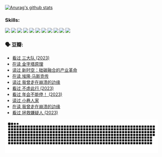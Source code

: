 
[![Anurag's github stats](https://github-readme-stats.vercel.app/api?username=w940853815)](https://github.com/anuraghazra/github-readme-stats)

### Skills:

<code><img height="32" src="https://cdn.jsdelivr.net/npm/simple-icons@v5/icons/python.svg"></code>
<code><img height="32" src="https://cdn.jsdelivr.net/npm/simple-icons@v5/icons/javascript.svg"></code>
<code><img height="32" src="https://cdn.jsdelivr.net/npm/simple-icons@v5/icons/django.svg"></code>
<code><img height="32" src="https://cdn.jsdelivr.net/npm/simple-icons@v5/icons/flask.svg"></code>
<code><img height="32" src="https://cdn.jsdelivr.net/npm/simple-icons@v5/icons/vuetify.svg"></code>
<code><img height="32" src="https://cdn.jsdelivr.net/npm/simple-icons@v5/icons/git.svg"></code>
<code><img height="32" src="https://cdn.jsdelivr.net/npm/simple-icons@v5/icons/docker.svg"></code>
<code><img height="32" src="https://cdn.jsdelivr.net/npm/simple-icons@v5/icons/postgresql.svg"></code>
<code><img height="32" src="https://cdn.jsdelivr.net/npm/simple-icons@v5/icons/elasticsearch.svg"></code>
<code><img height="32" src="https://cdn.jsdelivr.net/npm/simple-icons@v5/icons/macos.svg"></code>
<code><img height="32" src="https://cdn.jsdelivr.net/npm/simple-icons@v5/icons/linux.svg"></code>

### 🗣 豆瓣:

<!-- DOUBAN-ACTIVITIES:START -->
- [看过 三大队‎ (2023)](https://www.douban.com/people/136069238/status/4510323325/?_i=07329729)
- [在读 金字塔原理](https://www.douban.com/people/136069238/status/4507497587/?_i=07329729)
- [读过 新时空：硅碳融合的产业革命](https://www.douban.com/people/136069238/status/4506659177/?_i=07329729)
- [在读 埃隆·马斯克传](https://www.douban.com/people/136069238/status/4500417190/?_i=07329729)
- [读过 我曾走在崩溃的边缘](https://www.douban.com/people/136069238/status/4500416754/?_i=07329729)
- [看过 不虚此行‎ (2023)](https://www.douban.com/people/136069238/status/4499973052/?_i=07329729)
- [看过 年会不能停！‎ (2023)](https://www.douban.com/people/136069238/status/4498582002/?_i=07329729)
- [读过 小巷人家](https://www.douban.com/people/136069238/status/4489290935/?_i=07329729)
- [在读 我曾走在崩溃的边缘](https://www.douban.com/people/136069238/status/4489290559/?_i=07329729)
- [看过 拯救嫌疑人‎ (2023)](https://www.douban.com/people/136069238/status/4477421513/?_i=07329729)
<!-- DOUBAN-ACTIVITIES:END -->


![Snake animation](https://raw.githubusercontent.com/w940853815/w940853815/output/github-contribution-grid-snake.svg)

<!--
**w940853815/w940853815** is a ✨ _special_ ✨ repository because its `README.md` (this file) appears on your GitHub profile.

Here are some ideas to get you started:

- 🔭 I’m currently working on ...
- 🌱 I’m currently learning ...
- 👯 I’m looking to collaborate on ...
- 🤔 I’m looking for help with ...
- 💬 Ask me about ...
- 📫 How to reach me: ...
- 😄 Pronouns: ...
- ⚡ Fun fact: ...
-->
